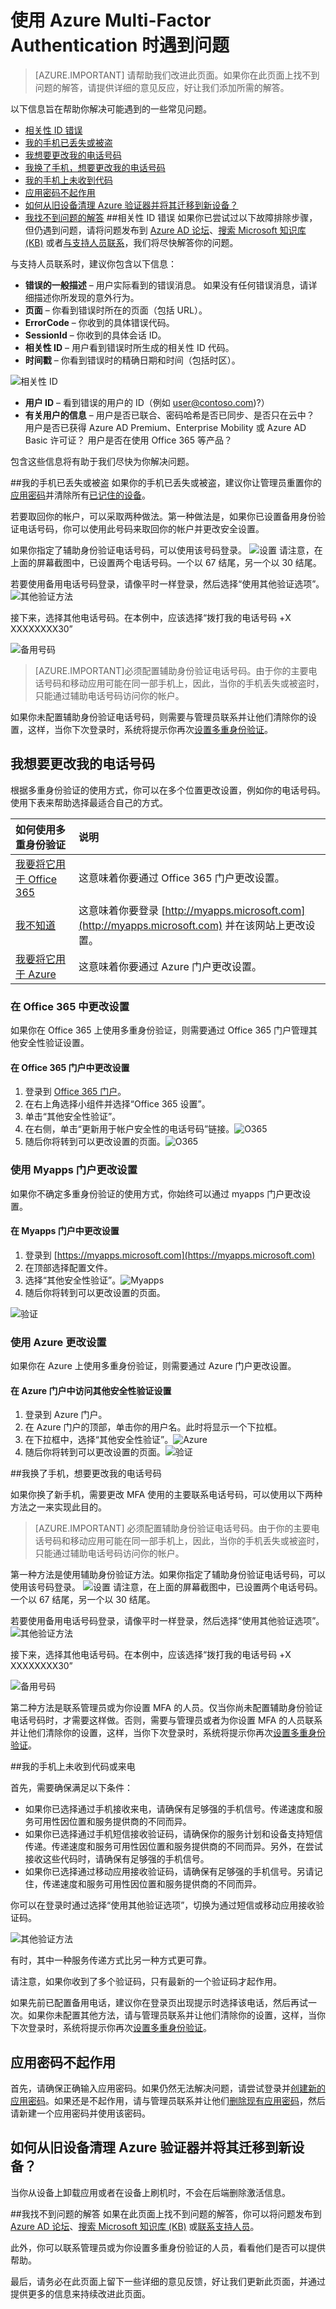 <properties 
	pageTitle="使用 Azure Multi-Factor Authentication 时遇到问题 | Azure" 
	description="本文档向用户提供有关如何解决 Azure Multi-Factor Authentication 问题的信息。" 
	services="multi-factor-authentication"
	keywords = "multifactor authentication 客户端, 身份验证问题, 相关性 ID"
	documentationCenter="" 
	authors="billmath" 
	manager="stevenpo" 
	editor="curtland"/>

<tags 
	ms.service="multi-factor-authentication" 
	ms.date="05/12/2016" 
	wacn.date="06/06/2016"/>
	
	
# 使用 Azure Multi-Factor Authentication 时遇到问题
>[AZURE.IMPORTANT]
请帮助我们改进此页面。如果你在此页面上找不到问题的解答，请提供详细的意见反应，好让我们添加所需的解答。

以下信息旨在帮助你解决可能遇到的一些常见问题。


- [相关性 ID 错误](#correlation-id-errors)
- [我的手机已丢失或被盗](#i-have-lost-my-phone-or-it-was-stolen?)
- [我想要更改我的电话号码](#i-want-to-change-my-phone-number)
- [我换了手机，想要更改我的电话号码](#i-have-a-new-phone-and-need-to-change-my-phone-number)
- [我的手机上未收到代码](#i-am-not-receiving-a-code-or-a-call-on-my-phone)
- [应用密码不起作用](#app-passwords-are-not-working)
- [如何从旧设备清理 Azure 验证器并将其迁移到新设备？](#how-do-i-clean-up-azure-authenticator-from-my-old-device-and-move-to-a-new-one)
- [我找不到问题的解答](#i-didn't-find-an-answer-to-my-problem)
##<a name="correlation-id-errors"></a>相关性 ID 错误
如果你已尝试过以下故障排除步骤，但仍遇到问题，请将问题发布到 [Azure AD 论坛](https://social.msdn.microsoft.com/Forums/zh-cn/home?forum=WindowsAzureAD)、[搜索 Microsoft 知识库 (KB)](https://www.microsoft.com/zh-CN/Search/result.aspx?q=azure%20active%20directory%20connect&form=mssupport) 或者[与支持人员联系](https://support.microsoft.com/zh-CN)，我们将尽快解答你的问题。

与支持人员联系时，建议你包含以下信息：

 - **错误的一般描述** – 用户实际看到的错误消息。 如果没有任何错误消息，请详细描述你所发现的意外行为。
 - **页面** – 你看到错误时所在的页面（包括 URL）。
 - **ErrorCode** – 你收到的具体错误代码。
 - **SessionId** – 你收到的具体会话 ID。
 - **相关性 ID** – 用户看到错误时所生成的相关性 ID 代码。
 - **时间戳** – 你看到错误时的精确日期和时间（包括时区）。
 
![相关性 ID](./media/multi-factor-authentication-end-user-manage/correlation.png)

 - **用户 ID** – 看到错误的用户的 ID（例如 user@contoso.com)?）
 - **有关用户的信息** – 用户是否已联合、密码哈希是否已同步、是否只在云中？ 用户是否已获得 Azure AD Premium、Enterprise Mobility 或 Azure AD Basic 许可证？ 用户是否在使用 Office 365 等产品？

包含这些信息将有助于我们尽快为你解决问题。

##<a name="i-have-lost-my-phone-or-it-was-stolen"></a>我的手机已丢失或被盗
如果你的手机已丢失或被盗，建议你让管理员重置你的[应用密码](/documentation/articles/multi-factor-authentication-manage-users-and-devices#delete-users-existing-app-passwords)并清除所有[已记住的设备](/documentation/articles/multi-factor-authentication-manage-users-and-devices#restore-mfa-on-all-suspended-devices-for-a-user)。

若要取回你的帐户，可以采取两种做法。第一种做法是，如果你已设置备用身份验证电话号码，你可以使用此号码来取回你的帐户并更改安全设置。

如果你指定了辅助身份验证电话号码，可以使用该号码登录。
![设置](./media/multi-factor-authentication-end-user-manage/altphone.png)
请注意，在上面的屏幕截图中，已设置两个电话号码。一个以 67 结尾，另一个以 30 结尾。
  
若要使用备用电话号码登录，请像平时一样登录，然后选择“使用其他验证选项”。
![其他验证方法](./media/multi-factor-authentication-end-user-manage/differentverification.png)

接下来，选择其他电话号码。在本例中，应该选择“拨打我的电话号码 +X XXXXXXXX30”

![备用号码](./media/multi-factor-authentication-end-user-manage/altphone2.png)

>[AZURE.IMPORTANT]必须配置辅助身份验证电话号码。由于你的主要电话号码和移动应用可能在同一部手机上，因此，当你的手机丢失或被盗时，只能通过辅助电话号码访问你的帐户。

如果你未配置辅助身份验证电话号码，则需要与管理员联系并让他们清除你的设置，这样，当你下次登录时，系统将提示你再次[设置多重身份验证](/documentation/articles/multi-factor-authentication-manage-users-and-devices#require-selected-users-to-provide-contact-methods-again)。

## <a name="i-want-to-change-my-phone-number"></a>我想要更改我的电话号码
根据多重身份验证的使用方式，你可以在多个位置更改设置，例如你的电话号码。使用下表来帮助选择最适合自己的方式。

如何使用多重身份验证|说明
:------------- | :------------- | 
[我要将它用于 Office 365](#changing-your-settings-with-office-365)| 这意味着你要通过 Office 365 门户更改设置。
[我不知道](#changing-your-settings-with-the-myapps-portal)|这意味着你要登录 [http://myapps.microsoft.com](http://myapps.microsoft.com) 并在该网站上更改设置。
[我要将它用于 Azure](#changing-your-settings-with-microsoft-azure)| 这意味着你要通过 Azure 门户更改设置。


 
### 在 Office 365 中更改设置


如果你在 Office 365 上使用多重身份验证，则需要通过 Office 365 门户管理其他安全性验证设置。

#### 在 Office 365 门户中更改设置

1. 登录到 [Office 365 门户](https://login.microsoftonline.com/)。
2. 在右上角选择小组件并选择“Office 365 设置”。
3. 单击“其他安全性验证”。
4. 在右侧，单击“更新用于帐户安全性的电话号码”链接。![O365](./media/multi-factor-authentication-end-user-manage/o365a.png)
5. 随后你将转到可以更改设置的页面。![O365](./media/multi-factor-authentication-end-user-manage/o365b.png)


### 使用 Myapps 门户更改设置

如果你不确定多重身份验证的使用方式，你始终可以通过 myapps 门户更改设置。

#### 在 Myapps 门户中更改设置

1. 登录到 [https://myapps.microsoft.com](https://myapps.microsoft.com)	
2. 在顶部选择配置文件。
3. 选择“其他安全性验证”。![Myapps](./media/multi-factor-authentication-end-user-manage/myapps1.png)
4. 随后你将转到可以更改设置的页面。

![验证](./media/multi-factor-authentication-end-user-manage-myapps/proofup.png)

### 使用 Azure 更改设置

如果你在 Azure 上使用多重身份验证，则需要通过 Azure 门户更改设置。

#### 在 Azure 门户中访问其他安全性验证设置


1. 登录到 Azure 门户。
2. 在 Azure 门户的顶部，单击你的用户名。此时将显示一个下拉框。
3. 在下拉框中，选择“其他安全性验证”。![Azure](./media/multi-factor-authentication-end-user-manage/azure1.png)
4. 随后你将转到可以更改设置的页面。![验证](./media/multi-factor-authentication-end-user-manage-azure/proofup.png)

##<a name="i-have-a-new-phone-and-need-to-change-my-phone-number"></a>我换了手机，想要更改我的电话号码

如果你换了新手机，需要更改 MFA 使用的主要联系电话号码，可以使用以下两种方法之一来实现此目的。

>[AZURE.IMPORTANT]
必须配置辅助身份验证电话号码。由于你的主要电话号码和移动应用可能在同一部手机上，因此，当你的手机丢失或被盗时，只能通过辅助电话号码访问你的帐户。

第一种方法是使用辅助身份验证方法。如果你指定了辅助身份验证电话号码，可以使用该号码登录。
![设置](./media/multi-factor-authentication-end-user-manage/altphone.png)
请注意，在上面的屏幕截图中，已设置两个电话号码。一个以 67 结尾，另一个以 30 结尾。
  
若要使用备用电话号码登录，请像平时一样登录，然后选择“使用其他验证选项”。![其他验证方法](./media/multi-factor-authentication-end-user-manage/differentverification.png)

接下来，选择其他电话号码。在本例中，应该选择“拨打我的电话号码 +X XXXXXXXX30”

![备用号码](./media/multi-factor-authentication-end-user-manage/altphone2.png)

第二种方法是联系管理员或为你设置 MFA 的人员。仅当你尚未配置辅助身份验证电话号码时，才需要这样做。否则，需要与管理员或者为你设置 MFA 的人员联系并让他们清除你的设置，这样，当你下次登录时，系统将提示你再次[设置多重身份验证](/documentation/articles/multi-factor-authentication-manage-users-and-devices#require-selected-users-to-provide-contact-methods-again)。

##<a name="i-am-not-receiving-a-code-or-a-call-on-my-phone"></a>我的手机上未收到代码或来电

首先，需要确保满足以下条件：



- 如果你已选择通过手机接收来电，请确保有足够强的手机信号。传递速度和服务可用性因位置和服务提供商的不同而异。
- 如果你已选择通过手机短信接收验证码，请确保你的服务计划和设备支持短信传递。传递速度和服务可用性因位置和服务提供商的不同而异。另外，在尝试接收这些代码时，请确保有足够强的手机信号。
- 如果你已选择通过移动应用接收验证码，请确保有足够强的手机信号。另请记住，传递速度和服务可用性因位置和服务提供商的不同而异。 

<!-- 如果你使用智能手机，我们建议你使用 [Azure 验证器应用](/documentation/articles/multi-factor-authentication-azure-authenticator)。-->

你可以在登录时通过选择“使用其他验证选项”，切换为通过短信或移动应用接收验证码。

![其他验证方法](./media/multi-factor-authentication-end-user-manage/differentverification.png)


有时，其中一种服务传递方式比另一种方式更可靠。

请注意，如果你收到了多个验证码，只有最新的一个验证码才起作用。

如果先前已配置备用电话，建议你在登录页出现提示时选择该电话，然后再试一次。如果你未配置其他方法，请与管理员联系并让他们清除你的设置，这样，当你下次登录时，系统将提示你再次[设置多重身份验证](/documentation/articles/multi-factor-authentication-manage-users-and-devices#require-selected-users-to-provide-contact-methods-again)。

## <a name="app-passwords-are-not-working"></a>应用密码不起作用
首先，请确保正确输入应用密码。如果仍然无法解决问题，请尝试登录并[创建新的应用密码](/documentation/articles/multi-factor-authentication-end-user-app-passwords)。如果还是不起作用，请与管理员联系并让他们[删除现有应用密码](/documentation/articles/multi-factor-authentication-manage-users-and-devices#delete-users-existing-app-passwords)，然后请新建一个应用密码并使用该密码。

## <a name="how-do-i-clean-up-azure-authenticator-from-my-old-device-and-move-to-a-new-one"></a>如何从旧设备清理 Azure 验证器并将其迁移到新设备？
当你从设备上卸载应用或者在设备上刷机时，不会在后端删除激活信息。<!-- 你应该使用[转移到新设备](/documentation/articles/multi-factor-authentication-azure-authenticator#how-to-move-to-the-new-azure-authenticator-app)中所述的步骤。-->

##<a name="i-didn't-find-an-answer-to-my-problem"></a>我找不到问题的解答
如果在此页面上找不到问题的解答，你可以将问题发布到 [Azure AD 论坛](https://social.msdn.microsoft.com/forums/azure/home?forum=WindowsAzureAD)、[搜索 Microsoft 知识库 (KB)](https://www.microsoft.com/en-us/Search/result.aspx?q=azure%20active%20directory%20connect&form=mssupport) 或[联系支持人员](https://support.microsoft.com/en-us)。

此外，你可以联系管理员或为你设置多重身份验证的人员，看看他们是否可以提供帮助。

最后，请务必在此页面上留下一些详细的意见反馈，好让我们更新此页面，并通过提供更多的信息来持续改进此页面。
<!---HONumber=Mooncake_0530_2016-->